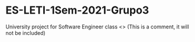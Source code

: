 # ES-LETI-1Sem-2021-Grupo3
University project for Software Engineer class
<> (This is a comment, it will not be included)